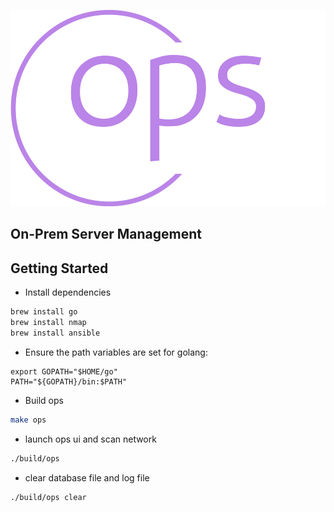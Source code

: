 ![](assets/logo-no-background.png)

## On-Prem Server Management

## Getting Started

- Install dependencies

```bash
brew install go
brew install nmap
brew install ansible
```

- Ensure the path variables are set for golang:

```
export GOPATH="$HOME/go"
PATH="${GOPATH}/bin:$PATH"
```

- Build ops

```bash
make ops
```

- launch ops ui and scan network

```bash
./build/ops
```

- clear database file and log file

```bash
./build/ops clear
```
